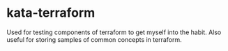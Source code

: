 # kata-terraform
Used for testing components of terraform to get myself into the habit. Also useful for storing samples of common concepts in terraform. 
